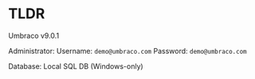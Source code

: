 # TLDR

Umbraco v9.0.1

Administrator:
Username: `demo@umbraco.com`
Password: `demo@umbraco.com`

Database:
Local SQL DB (Windows-only)

